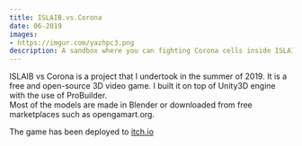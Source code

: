 ```yaml
---
title: ISLAIB.vs.Corona
date: 06-2019
images:
- https://imgur.com/yazhpc3.png
description: A sandbox where you can fighting Corona cells inside ISLAIB
---
```


ISLAIB vs Corona is a project that I undertook in the summer of 2019.
It is a free and open-source 3D video game. I built it on top of Unity3D engine with the use of ProBuilder.  
Most of the models are made in Blender or downloaded from free marketplaces such as opengamart.org.  

The game has been deployed to [itch.io](https://aymkh.itch.io/islaibvscorona)  
